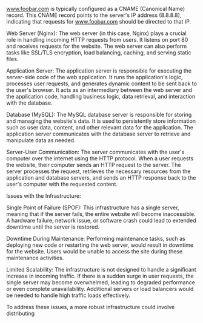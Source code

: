 www.foobar.com is typically configured as a CNAME (Canonical Name) record. This CNAME record points to the server's IP address (8.8.8.8), indicating that requests for www.foobar.com should be directed to that IP.

Web Server (Nginx): The web server (in this case, Nginx) plays a crucial role in handling incoming HTTP requests from users. It listens on port 80 and receives requests for the website. The web server can also perform tasks like SSL/TLS encryption, load balancing, caching, and serving static files.

Application Server: The application server is responsible for executing the server-side code of the web application. It runs the application's logic, processes user requests, and generates dynamic content to be sent back to the user's browser. It acts as an intermediary between the web server and the application code, handling business logic, data retrieval, and interaction with the database.

Database (MySQL): The MySQL database server is responsible for storing and managing the website's data. It is used to persistently store information such as user data, content, and other relevant data for the application. The application server communicates with the database server to retrieve and manipulate data as needed.

Server-User Communication: The server communicates with the user's computer over the internet using the HTTP protocol. When a user requests the website, their computer sends an HTTP request to the server. The server processes the request, retrieves the necessary resources from the application and database servers, and sends an HTTP response back to the user's computer with the requested content.

Issues with the Infrastructure:

Single Point of Failure (SPOF): This infrastructure has a single server, meaning that if the server fails, the entire website will become inaccessible. A hardware failure, network issue, or software crash could lead to extended downtime until the server is restored.

Downtime During Maintenance: Performing maintenance tasks, such as deploying new code or restarting the web server, would result in downtime for the website. Users would be unable to access the site during these maintenance activities.

Limited Scalability: The infrastructure is not designed to handle a significant increase in incoming traffic. If there is a sudden surge in user requests, the single server may become overwhelmed, leading to degraded performance or even complete unavailability. Additional servers or load balancers would be needed to handle high traffic loads effectively.

To address these issues, a more robust infrastructure could involve distributing
